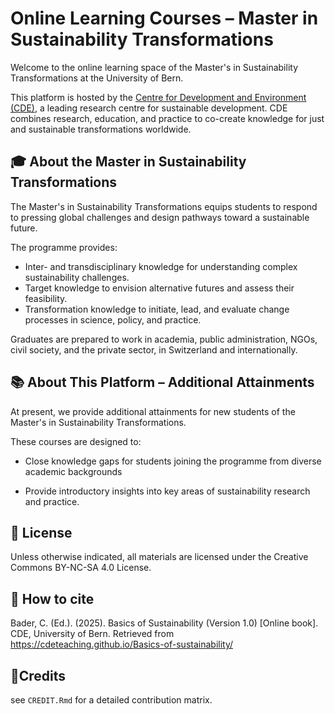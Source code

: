# Online Learning Courses – Master in Sustainability Transformations

Welcome to the online learning space of the Master's in Sustainability Transformations at the University of Bern.

This platform is hosted by the [Centre for Development and Environment (CDE)](https://www.cde.unibe.ch/), a leading research centre for sustainable development. CDE combines research, education, and practice to co-create knowledge for just and sustainable transformations worldwide.

## 🎓 About the Master in Sustainability Transformations

The Master's in Sustainability Transformations equips students to respond to pressing global challenges and design pathways toward a sustainable future.

The programme provides:

-   Inter- and transdisciplinary knowledge for understanding complex sustainability challenges.
-   Target knowledge to envision alternative futures and assess their feasibility.
-   Transformation knowledge to initiate, lead, and evaluate change processes in science, policy, and practice.

Graduates are prepared to work in academia, public administration, NGOs, civil society, and the private sector, in Switzerland and internationally.

## 📚 About This Platform – Additional Attainments

At present, we provide additional attainments for new students of the Master's in Sustainability Transformations.

These courses are designed to:

-   Close knowledge gaps for students joining the programme from diverse academic backgrounds

-   Provide introductory insights into key areas of sustainability research and practice.

## 📜 License

Unless otherwise indicated, all materials are licensed under the Creative Commons BY-NC-SA 4.0 License.

## 📖 How to cite

Bader, C. (Ed.). (2025). Basics of Sustainability (Version 1.0) \[Online book\]. CDE, University of Bern. Retrieved from https://cdeteaching.github.io/Basics-of-sustainability/

## 🧩Credits

see `CREDIT.Rmd` for a detailed contribution matrix.
